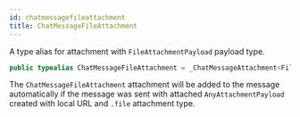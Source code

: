 ```yaml
---
id: chatmessagefileattachment 
title: ChatMessageFileAttachment
--- 
```


A type alias for attachment with `FileAttachmentPayload` payload type.

``` swift
public typealias ChatMessageFileAttachment = _ChatMessageAttachment<FileAttachmentPayload>
```

The `ChatMessageFileAttachment` attachment will be added to the message automatically
if the message was sent with attached `AnyAttachmentPayload` created with
local URL and `.file` attachment type.
